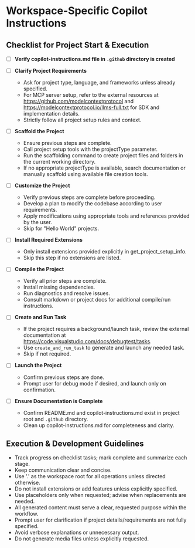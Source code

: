 # Workspace-Specific Copilot Instructions

## Checklist for Project Start & Execution

- [ ] **Verify copilot-instructions.md file in `.github` directory is created**

- [ ] **Clarify Project Requirements**
    - Ask for project type, language, and frameworks unless already specified.
    - For MCP server setup, refer to the external resources at https://github.com/modelcontextprotocol and https://modelcontextprotocol.io/llms-full.txt for SDK and implementation details.
    - Strictly follow all project setup rules and context.

- [ ] **Scaffold the Project**
    - Ensure previous steps are complete.
    - Call project setup tools with the projectType parameter.
    - Run the scaffolding command to create project files and folders in the current working directory.
    - If no appropriate projectType is available, search documentation or manually scaffold using available file creation tools.

- [ ] **Customize the Project**
    - Verify previous steps are complete before proceeding.
    - Develop a plan to modify the codebase according to user requirements.
    - Apply modifications using appropriate tools and references provided by the user.
    - Skip for "Hello World" projects.

- [ ] **Install Required Extensions**
    - Only install extensions provided explicitly in get_project_setup_info.
    - Skip this step if no extensions are listed.

- [ ] **Compile the Project**
    - Verify all prior steps are complete.
    - Install missing dependencies.
    - Run diagnostics and resolve issues.
    - Consult markdown or project docs for additional compile/run instructions.

- [ ] **Create and Run Task**
    - If the project requires a background/launch task, review the external documentation at https://code.visualstudio.com/docs/debugtest/tasks.
    - Use `create_and_run_task` to generate and launch any needed task.
    - Skip if not required.

- [ ] **Launch the Project**
    - Confirm previous steps are done.
    - Prompt user for debug mode if desired, and launch only on confirmation.

- [ ] **Ensure Documentation is Complete**
    - Confirm README.md and copilot-instructions.md exist in project root and `.github` directory.
    - Clean up copilot-instructions.md for completeness and clarity.

## Execution & Development Guidelines

- Track progress on checklist tasks; mark complete and summarize each stage.
- Keep communication clear and concise.
- Use '.' as the workspace root for all operations unless directed otherwise.
- Do not install extensions or add features unless explicitly specified.
- Use placeholders only when requested; advise when replacements are needed.
- All generated content must serve a clear, requested purpose within the workflow.
- Prompt user for clarification if project details/requirements are not fully specified.
- Avoid verbose explanations or unnecessary output.
- Do not generate media files unless explicitly requested.

